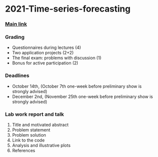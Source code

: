 # 2021-Time-series-forecasting
### [Main link](http://www.machinelearning.ru/wiki/index.php?title=Математические_методы_прогнозирования_%28лекции%2C_А.В._Грабовой%2C_В.В._Стрижов%29/Осень_2021)

### Grading
* Questionnaires during lectures (4)
* Two application projects (2+2)
* The final exam: problems with discussion (1)
* Bonus for active participation (2)
### Deadlines
* October 14th, (October 7th one-week before preliminary show is strongly advised)
* December 2nd, (November 25th one-week before preliminary show is strongly advised)
### Lab work report and talk
1. Title and motivated abstract
2. Problem statement
3. Problem solution
4. Link to the code
5. Analysis and illustrative plots
7. References
